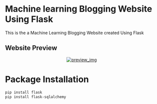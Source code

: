 # Machine learning Blogging Website Using Flask

 This is the a Machine Learning Blogging Website created Using Flask



## Website Preview

<p align='center'>
  <a href="#">
    <img src='' alt="preview_img">
  </a>
</p>

# Package Installation

```bash
pip install flask
pip install flask-sqlalchemy
```